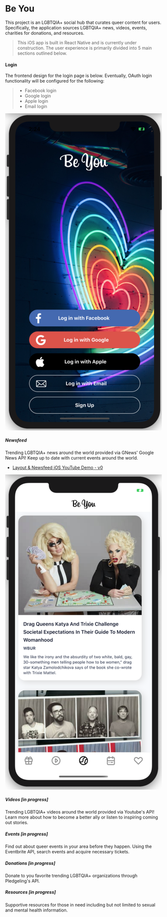 # Be You

This project is an LGBTQIA+ social hub that curates queer content for users. Specifically, the application sources LGBTQIA+ news, videos, events, charities for donations, and resources.

> This iOS app is built in React Native and is currently under construction. The user experience is primarily divided into 5 main sections outlined below.

#### Login

The frontend design for the login page is below. Eventually, OAuth login functionality will be configured for the following:

>- Facebook login
>- Google login
>- Apple login
>- Email login

![alt text](/assets/screenshots/LoginPage.png)

##### Newsfeed

Trending LGBTQIA+ news around the world provided via  GNews' Google News API! Keep up to date with current events around the world.

- [Layout & Newsfeed iOS YouTube Demo - v0](https://youtu.be/ZrjQ5I7RkKs)

![alt text](/assets/screenshots/BeYouLayout.png)

##### Videos [in progress]

Trending LGBTQIA+ videos around the world provided via Youtube's API! Learn more about how to become a better ally or listen to inspiring coming out stories.

##### Events [in progress]

Find out about queer events in your area before they happen. Using the Eventbrite API, search events and acquire necessary tickets.

##### Donations [in progress]

Donate to you favorite trending LGBTQIA+ organizations through Pledgeling's API.

##### Resources [in progress]

Supportive resources for those in need including but not limited to sexual and mental health information.
